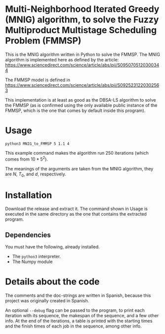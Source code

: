 # Multi-Neighborhood Iterated Greedy (MNIG) algorithm, to solve the Fuzzy Multiproduct Multistage Scheduling Problem (FMMSP)

This is the MNIG algorithm written in Python to solve the FMMSP. The
MNIG algorithm is implemented here as defined by the article:
https://www.sciencedirect.com/science/article/abs/pii/S0950705120300344

The FMMSP model is defined in
https://www.sciencedirect.com/science/article/abs/pii/S0925231220302563

This implementation is at least as good as the DBSA-LS algorithm to
solve the FMMSP (as is confirmed using the only available public
instance of the FMMSP, which is the one that comes by default inside
this program).

# Usage

`python3 MNIG_to_FMMSP 5 1.1 4`

This example command makes the algorithm run 250 iterations (which comes
from $10*5^2$).

The meanings of the arguments are taken from the MNIG algorithm, they
are $N$, $T_0$, and $d$, respectively.

# Installation

Download the release and extract it. The command shown in Usage is
executed in the same directory as the one that contains the extracted program.

## Dependencies

You must have the following, already installed.

- The `python3` interpreter.
- The Numpy module

# Details about the code

The comments and the doc-strings are written in Spanish, because this
project was originally created in Spanish.

An optional `--debug` flag can be passed to the program, to print each
iteration with its sequence, the makespan of the sequence, and a few
other info. At the end of the iterations, a table is printed with the
starting times and the finish times of each job in the sequence, among
other info.
